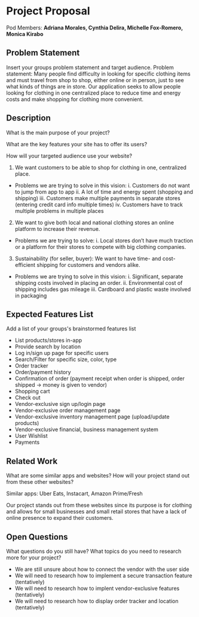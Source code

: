 # Project Proposal

Pod Members: **Adriana Morales, Cynthia Delira, Michelle Fox-Romero, Monica Kirabo**

## Problem Statement

Insert your groups problem statement and target audience.
Problem statement: Many people find difficulty in looking for specific clothing items and must travel from shop to shop, either online or in person, just to see what kinds of things are in store. Our application seeks to allow people looking for clothing in one centralized place to reduce time and energy costs and make shopping for clothing more convenient.

## Description

What is the main purpose of your project?

What are the key features your site has to offer its users? 

How will your targeted audience use your website?

1. We want customers to be able to shop for clothing in one, centralized place.
  * Problems we are trying to solve in this vision:
    i. Customers do not want to jump from app to app
    ii. A lot of time and energy spent (shopping and shipping) 
    iii. Customers make multiple payments in separate stores (entering credit card info multiple times)
    iv. Customers have to track multiple problems in multiple places
2. We want to give both local and national clothing stores an online platform to increase their revenue.
  * Problems we are trying to solve:
    i. Local stores don’t have much traction or a platform for their stores to compete with big clothing companies. 
3. Sustainability (for seller, buyer): We want to have time- and cost-efficient shipping for customers and vendors alike.
  * Problems we are trying to solve in this vision: 
    i. Significant, separate shipping costs involved in placing an order.
    ii. Environmental cost of shipping includes gas mileage
    iii. Cardboard and plastic waste involved in packaging


## Expected Features List

Add a list of your groups's brainstormed features list
* List products/stores in-app
* Provide search by location
* Log in/sign up page for specific users
* Search/Filter for specific size, color, type
* Order tracker
* Order/payment history
* Confirmation of order (payment receipt when order is shipped, order shipped → money is given to vendor)
* Shopping cart
* Check out
* Vendor-exclusive sign up/login page
* Vendor-exclusive order management page
* Vendor-exclusive inventory management page (upload/update products)
* Vendor-exclusive financial, business management system
* User Wishlist  
* Payments

## Related Work

What are some similar apps and websites? How will your project stand out from these other websites?

Similar apps: Uber Eats, Instacart, Amazon Prime/Fresh

Our project stands out from these websites since its purpose is for clothing and allows for small businesses and small retail stores that have a lack of online presence to expand their customers.

## Open Questions

What questions do you still have? What topics do you need to research more for your project?
* We are still unsure about how to connect the vendor with the user side 
* We will need to research how to implement a secure transaction feature (tentatively)
* We will need to research how to implent vendor-exclusive features (tentatively)
* We will need to research how to display order tracker and location (tentatively)

